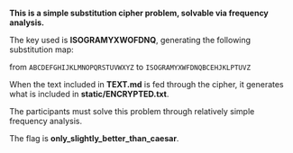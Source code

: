 **This is a simple substitution cipher problem, solvable via frequency analysis.**

The key used is **ISOGRAMYXWOFDNQ**, generating the following substitution map:

from  `ABCDEFGHIJKLMNOPQRSTUVWXYZ`
to    `ISOGRAMYXWFDNQBCEHJKLPTUVZ`

When the text included in **TEXT.md** is fed through the cipher, it generates what is included in **static/ENCRYPTED.txt**.

The participants must solve this problem through relatively simple frequency analysis.

The flag is **only_slightly_better_than_caesar**.
